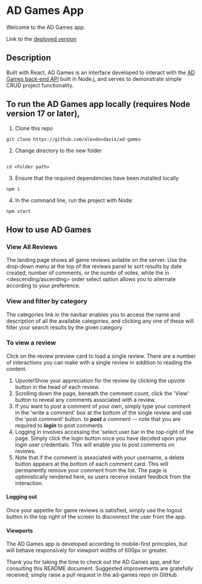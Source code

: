 # AD Games App

Welcome to the AD Games app.

Link to the [deployed version](https://sensational-youtiao-ad9d0b.netlify.app/)

## Description

Built with React, AD Games is an interface developed to interact with the [AD Games back-end API](https://github.com/alexdevdavis/ad-games) built in Node.j, and serves to demonstrate simple CRUD project functionality.

## To run the AD Games app locally (requires Node version 17 or later),

1. Clone this repo


```
git clone https://github.com/alexdevdavis/ad-games
```

2. Change directory to the new folder

```

cd <Folder path>
```

3. Ensure that the required dependencies have been installed locally

```
npm i
```

4. In the command line, run the project with Node:

```
npm start
```

## How to use AD Games
### View All Reviews
The landing page shows all game reviews avilable on the server. Use the drop-down menu at the top of the reviews panel to sort results by date created, number of comments, or the numbr of votes, while the in <descending/ascending> order select option allows you to alternate according to your preference.

### View and filter by category
The categories link in the navbar enables you to access the name and description of all the available categories, and clicking any one of these will filter your search results by the given category.

### To view a review
Click on the review preview card to load a single review. There are a number of interactions you can make with a single review in addition to reading the content.

1. Upvote!Show your appreciation for the review by clicking the upvote button in the head of each review.
2. Scrolling down the page, beneath the comment count, click the 'View' button to reveal any comments associated with a review. 
3. If you want to post a comment of your own, simply type your comment in the 'write a comment' box at the bottom of the single review and use the 'post comment' button. to ***post*** a comment -- note that you are required to ***login*** to post comments
4. Logging in involves accessing the 'select user bar in the top-right of the page. Simply click the login button once you have decided upon your login user credentials. This will enable you to post comments on reviews.
5. Note that if the comment is associated with your username, a delete button appears at the bottom of each comment card. This will permanently remove your comment from the list. The page is optimistically rendered here, so users receive instant feedbck from the interaction.

#### Logging out
Once your appetite for game reviews is satisfied, simply use the logout button in the top right of the screen to disconnect the user from the app.

#### Viewports
The AD Games app is developed according to mobile-first principles, but will behave responsively for viewport widths of 600px or greater.


Thank you for taking the time to check out the AD Games app, and for consulting this README document. Suggested improvements are gratefully received; simply raise a pull request in the ad-games repo on GitHub.
